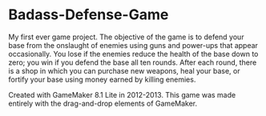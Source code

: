 # Badass-Defense-Game
My first ever game project. The objective of the game is to defend your base from the onslaught of enemies using guns and power-ups that appear occasionally. You lose if the enemies reduce the health of the base down to zero; you win if you defend the base all ten rounds.
After each round, there is a shop in which you can purchase new weapons, heal your base, or fortify your base using money earned by
killing enemies.

Created with GameMaker 8.1 Lite in 2012-2013. This game was made entirely with the drag-and-drop elements of GameMaker.
